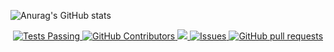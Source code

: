 ![Anurag's GitHub stats](https://github-readme-stats.vercel.app/api?username=thygasantos&show_icons=true&theme=aura&count_private=true&hide_rank=false&locale=true&include_all_commits=true)

<p align="center">
    <a href="https://github.com/anuraghazra/github-readme-stats/actions">
      <img alt="Tests Passing" src="https://github.com/anuraghazra/github-readme-stats/workflows/Test/badge.svg" />
    </a>
    <a href="https://github.com/thygasantos/thygasantos/graphs/contributors">
      <img alt="GitHub Contributors" src="https://img.shields.io/github/contributors/thygasantos/thygasantos" />
    </a>
    <a href="https://codecov.io/gh/anuraghazra/github-readme-stats">
      <img src="https://codecov.io/gh/anuraghazra/github-readme-stats/branch/master/graph/badge.svg" />
    </a>
    <a href="https://github.com/thygasantos/thygasantos/issues">
      <img alt="Issues" src="https://img.shields.io/github/issues/thygasantos/thygasantos?color=0088ff" />
    </a>
    <a href="https://github.com/thygasantos/thygasantos/pulls">
      <img alt="GitHub pull requests" src="https://img.shields.io/github/issues-pr/thygasantos/thygasantos?color=0088ff" />
    </a>
    <br />
    <br />

<!--
**thygasantos/thygasantos** is a ✨ _special_ ✨ repository because its `README.md` (this file) appears on your GitHub profile.

Here are some ideas to get you started:

- 🔭 I’m currently working on ...
- 🌱 I’m currently learning ...
- 👯 I’m looking to collaborate on ...
- 🤔 I’m looking for help with ...
- 💬 Ask me about ...
- 📫 How to reach me: ...
- 😄 Pronouns: ...
- ⚡ Fun fact: ...
-->
